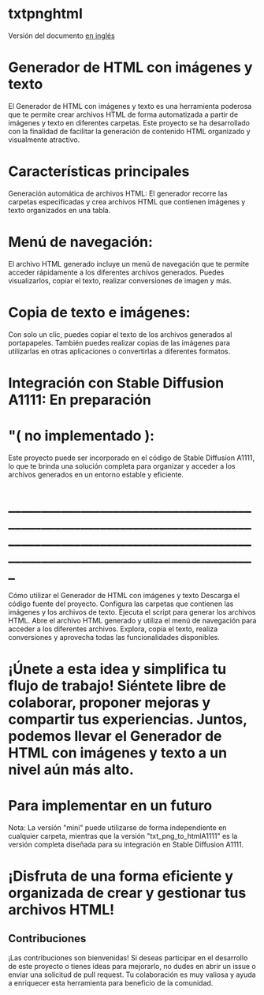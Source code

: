 # txtpnghtml
Versión del documento [en inglés](https://github.com/gurubla/txtpnghtml/blob/main/Readme_en.txt)
# Generador de HTML con imágenes y texto
El Generador de HTML con imágenes y texto es una herramienta poderosa que te permite crear archivos HTML de forma automatizada a partir de imágenes y texto en diferentes carpetas. Este proyecto se ha desarrollado con la finalidad de facilitar la generación de contenido HTML organizado y visualmente atractivo.
# Características principales
Generación automática de archivos HTML: El generador recorre las carpetas especificadas y crea archivos HTML que contienen imágenes y texto organizados en una tabla.
# Menú de navegación:
El archivo HTML generado incluye un menú de navegación que te permite acceder rápidamente a los diferentes archivos generados. Puedes visualizarlos, copiar el texto, realizar conversiones de imagen y más.
# Copia de texto e imágenes: 
Con solo un clic, puedes copiar el texto de los archivos generados al portapapeles. También puedes realizar copias de las imágenes para utilizarlas en otras aplicaciones o convertirlas a diferentes formatos.

# Integración con Stable Diffusion A1111: En preparación
# "( no implementado ):
Este proyecto puede ser incorporado en el código de Stable Diffusion A1111, lo que te brinda una solución completa para organizar y acceder a los archivos generados en un entorno estable y eficiente.
# _____________________________________________________________________________________________________________________________________________________

Cómo utilizar el Generador de HTML con imágenes y texto
Descarga el código fuente del proyecto.
Configura las carpetas que contienen las imágenes y los archivos de texto.
Ejecuta el script para generar los archivos HTML.
Abre el archivo HTML generado y utiliza el menú de navegación para acceder a los diferentes archivos.
Explora, copia el texto, realiza conversiones y aprovecha todas las funcionalidades disponibles.

# ¡Únete a esta idea y simplifica tu flujo de trabajo! Siéntete libre de colaborar, proponer mejoras y compartir tus experiencias. Juntos, podemos llevar el Generador de HTML con imágenes y texto a un nivel aún más alto.

# Para implementar en un futuro
Nota: La versión "mini" puede utilizarse de forma independiente en cualquier carpeta, mientras que la versión "txt_png_to_htmlA1111" es la versión completa diseñada para su integración en Stable Diffusion A1111.

# ¡Disfruta de una forma eficiente y organizada de crear y gestionar tus archivos HTML!

## Contribuciones
¡Las contribuciones son bienvenidas! Si deseas participar en el desarrollo de este proyecto o tienes ideas para mejorarlo, no dudes en abrir un issue o enviar una solicitud de pull request. Tu colaboración es muy valiosa y ayuda a enriquecer esta herramienta para beneficio de la comunidad.

